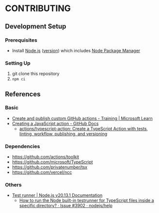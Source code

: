 # CONTRIBUTING
## Development Setup
### Prerequisites
* Install [Node.js](https://nodejs.org/) ([version](../.node-version)) which includes [Node Package Manager](https://docs.npmjs.com/)

### Setting Up
1. git clone this repository
1. `npm ci`



## References
### Basic
* [Create and publish custom GitHub actions - Training | Microsoft Learn](https://learn.microsoft.com/en-us/training/modules/create-custom-github-actions/)
* [Creating a JavaScript action - GitHub Docs](https://docs.github.com/en/actions/creating-actions/creating-a-javascript-action)
    * [actions/typescript-action: Create a TypeScript Action with tests, linting, workflow, publishing, and versioning](https://github.com/actions/typescript-action)

### Dependencies
* https://github.com/actions/toolkit
* https://github.com/microsoft/TypeScript
* https://github.com/privatenumber/tsx
* https://github.com/vercel/ncc

### Others
* [Test runner | Node.js v20.13.1 Documentation](https://nodejs.org/docs/latest-v20.x/api/test.html)
    * [How to run the Node built-in testrunner for TypeScript files inside a specific directory? · Issue #3902 · nodejs/help](https://github.com/nodejs/help/issues/3902#issuecomment-1807916369)

